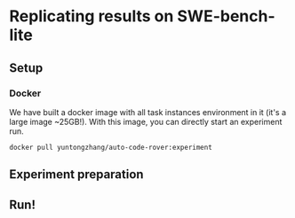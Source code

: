 # Replicating results on SWE-bench-lite

## Setup

### Docker

We have built a docker image with all task instances environment in it (it's a large image ~25GB!).
With this image, you can directly start an experiment run.

```
docker pull yuntongzhang/auto-code-rover:experiment
```

## Experiment preparation

## Run!
